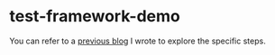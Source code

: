 # test-framework-demo

You can refer to a [previous blog](https://dyncan.com/2022/12/26/exploring-qa-automation-for-salesforce/) I wrote to explore the specific steps.